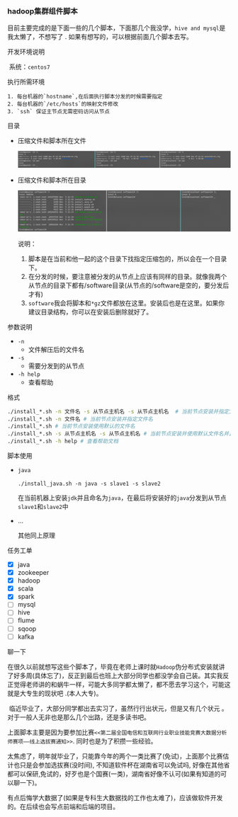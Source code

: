 ### hadoop集群组件脚本



目前主要完成的是下面一些的几个脚本，下面那几个我没学，`hive and mysql`是我太懒了，不想写了 . 如果有想写的，可以根据前面几个脚本去写。

开发环境说明

​	系统：`centos7`

执行所需环境

 	1. 每台机器的`hostname`,在后面执行脚本分发的时候需要指定
 	2. 每台机器的`/etc/hosts`的映射文件修改
 	3. `ssh` 保证主节点无需密码访问从节点

目录

 - 压缩文件和脚本所在文件

   ![](.\images\目录1.png)

- 压缩文件和脚本所在目录

  ![](.\images\目录2.png)

  说明：

  	1.  脚本是在当前和他一起的这个目录下找指定压缩包的，所以会在一个目录下。
  	2.  在分发的时候，要注意被分发的从节点上应该有同样的目录。就像我两个从节点的目录下都有/software目录(从节点的/software是空的，要分发后才有)
  	3. `software`我会将脚本和`*gz`文件都放在这里。安装后也是在这里。如果你建议目录结构，你可以在安装后删除就好了。

参数说明

 - `-n`
   	- 文件解压后的文件名
 - `-s`
   	- 需要分发到的从节点
 - `-h help`
    - 查看帮助

格式

```bash
./install_*.sh -n 文件名 -s 从节点主机名 -s 从节点主机名  # 当前节点安装并指定文件名并且分发
./install_*.sh -n 文件名 # 当前节点安装并指定文件名
./install_*.sh # 当前节点安装使用默认的文件名
./install_*.sh -s 从节点主机名 -s 从节点主机名 # 当前节点安装并使用默认文件名并且分发
./install_*.sh -h help # 查看帮助文档
```

脚本使用

- `java`

  ```
  ./install_java.sh -n java -s slave1 -s slave2
  ```

  在当前机器上安装`jdk`并且命名为`java`，在最后将安装好的`java`分发到从节点`slave1`和`slave2`中

- ...

  其他同上原理

任务工单

- [x] java
- [x] zookeeper
- [x] hadoop
- [x] scala
- [x] spark
- [ ] mysql
- [ ] hive
- [ ] flume
- [ ] sqoop
- [ ] kafka

聊一下

​	在很久以前就想写这些个脚本了，毕竟在老师上课时就`Hadoop`伪分布式安装就讲了好多周(具体忘了)，反正到最后也班上大部分同学也都没学会自己装。其实我反正觉得老师讲的和蜗牛一样，可能大多同学都太懒了，都不愿去学习这个，可能这就是大专生的现状吧 .(本人大专)。

​	临近毕业了，大部分同学都出去实习了，虽然行行出状元，但是又有几个状元 。对于一般人无非也是那么几个出路，还是多读书吧。

​	上面脚本主要是因为要参加比赛`<<第二届全国电信和互联网行业职业技能竞赛大数据分析师赛项——线上选拔赛通知>>`. 同时也是为了积攒一些经验。

​	太焦虑了，明年就毕业了，只能靠今年的两个一类比赛了(免试)，上面那个比赛估计也只是会参加选拔赛(没时间), 不知道软件杯在湖南省可以免试吗, 好像在其他省都可以保研,免试的，好歹也是个国赛(一类)，湖南省好像不认可(如果有知道的可以聊一下)。

​	有点后悔学大数据了(如果是专科生大数据找的工作也太难了)，应该做软件开发的。在后续也会写点前端和后端的项目。
